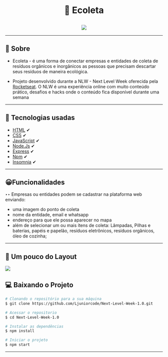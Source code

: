<h1 align="center">
 🚛 Ecoleta
</h1>



<h2 align="center">
<img src="https://i.gyazo.com/b5171d241b0a45c5e71a7ba1dc47e17a.png">
</h2>


---

## 📄 Sobre 
- Ecoleta - é uma forma de conectar empresas e entidades de coleta de resíduos orgânicos e inorgânicos as pessoas que precisam descartar seus resíduos de maneira ecológica.

- Projeto desenvolvido durante a NLW - Next Level Week oferecida pela [Rocketseat](https://rocketseat.com.br/). O NLW é uma experiência online com muito conteúdo prático, desafios e hacks onde o conteúdo fica disponível durante uma semana

---


## 🚀 Tecnologias usadas
- [HTML](https://developer.mozilla.org/pt-BR/docs/Web/HTML) ✔
- [CSS](https://developer.mozilla.org/pt-BR/docs/Web/CSS) ✔
- [JavaScript](https://devdocs.io/javascript/) ✔
- [Node.Js](https://nodejs.org/en/) ✔
- [Express](https://expressjs.com/pt-br/) ✔
- [Npm](https://www.npmjs.com/) ✔
- [Insomnia](https://insomnia.rest/) ✔


---

## 😀Funcionalidades
‣‣ Empresas ou entidades podem se cadastrar na plataforma web enviando:
- uma imagem do ponto de coleta
- nome da entidade, email e whatsapp
- endereço para que ele possa aparecer no mapa
- além de selecionar um ou mais ítens de coleta: Lâmpadas, Pilhas e baterias, papéis e papelão, resíduos eletrônicos, resíduos orgânicos, óleo de cozinha;
---

## 🎯 Um pouco do Layout
<img src="https://i.gyazo.com/ad3a49e284069e22e96ee692c077e8f1.gif">




## 💻 Baixando o Projeto
```bash
# Clonando o repositório para a sua máquina
$ git clone https://github.com/Ljuniorcode/Next-Level-Week-1.0.git

# Acessar o repositorio
$ cd Next-Level-Week-1.0

# Instalar as dependências
$ npm install

# Iniciar o projeto
$ npm start
```

---

